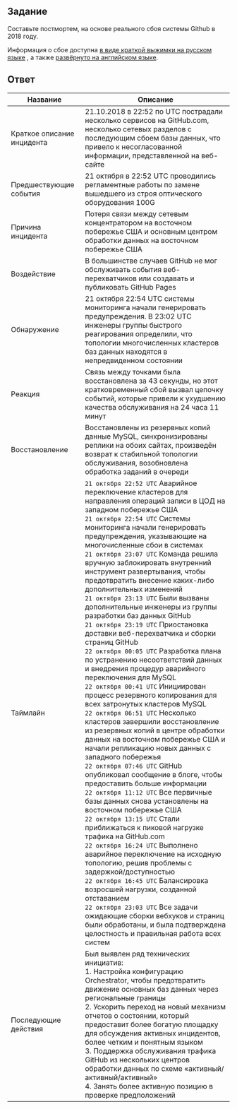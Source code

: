 ## Задание 

Составьте постмортем, на основе реального сбоя системы Github в 2018 году.

Информация о сбое доступна [в виде краткой выжимки на русском языке](https://habr.com/ru/post/427301/) , а
также [развёрнуто на английском языке](https://github.blog/2018-10-30-oct21-post-incident-analysis/).

## Ответ

Название | Описание
--- | ---
Краткое описание инцидента | 21.10.2018 в 22:52 по UTC пострадали несколько сервисов на GitHub.com, несколько сетевых разделов c последующим сбоем базы данных, что привело к несогласованной информации, представленной на веб-сайте
Предшествующие события | 21 октября в 22:52 UTC проводились регламентные работы по замене вышедшего из строя оптического оборудования 100G
Причина инцидента | Потеря связи между сетевым концентратором на восточном побережье США и основным центром обработки данных на восточном побережье США
Воздействие | В большинстве случаев GitHub не мог обслуживать события веб-перехватчиков или создавать и публиковать GitHub Pages
Обнаружение | 21 октября 22:54 UTC системы мониторинга начали генерировать предупреждения. В 23:02 UTC инженеры группы быстрого реагирования определили, что топологии многочисленных кластеров баз данных находятся в непредвиденном состоянии
Реакция | Связь между точками была восстановлена за 43 секунды, но этот кратковременный сбой вызвал цепочку событий, которые привели к ухудшению качества обслуживания на 24 часа 11 минут
Восстановление | Восстановлены из резервных копий данные MySQL, синхронизированы реплики на обоих сайтах, произведён возврат к стабильной топологии обслуживания, возобновлена обработка заданий в очереди
Таймлайн | `21 октября 22:52 UTC` Аварийное переключение кластеров для направления операций записи в ЦОД на западном побережье США <br /> `21 октября 22:54 UTC` Системы мониторинга начали генерировать предупреждения, указывающие на многочисленные сбои в системах <br /> `21 октября 23:07 UTC` Команда решила вручную заблокировать внутренний инструмент развертывания, чтобы предотвратить внесение каких-либо дополнительных изменений <br /> `21 октября 23:13 UTC` Были вызваны дополнительные инженеры из группы разработки баз данных GitHub <br /> `21 октября 23:19 UTC`  Приостановка доставки веб-перехватчика и сборки страниц GitHub <br /> `22 октября 00:05 UTC` Разработка плана по устранению несоответствий данных и внедрения процедур аварийного переключения для MySQL <br /> `22 октября 00:41 UTC` Инициирован процесс резервного копирования для всех затронутых кластеров MySQL <br /> `22 октября 06:51 UTC` Несколько кластеров завершили восстановление из резервных копий в центре обработки данных на восточном побережье США и начали репликацию новых данных с западного побережья <br /> `22 октября 07:46 UTC` GitHub опубликовал сообщение в блоге, чтобы предоставить больше информации <br /> `22 октября 11:12 UTC` Все первичные базы данных снова установлены на восточном побережье США <br /> `22 октября 13:15 UTC` Стали приближаться к пиковой нагрузке трафика на GitHub.com <br /> `22 октября 16:24 UTC` Выполнено аварийное переключение на исходную топологию, решив проблемы с задержкой/доступностью <br /> `22 октября 16:45 UTC` Балансировка возросшей нагрузки, созданной отставанием  <br /> `22 октября 23:03 UTC` Все задачи ожидающие сборки вебхуков и страниц были обработаны, и была подтверждена целостность и правильная работа всех систем
Последующие действия | Был выявлен ряд технических инициатив: <br /> 1. Настройка конфигурацию Orchestrator, чтобы предотвратить движение основных баз данных через региональные границы <br /> 2. Ускорить переход на новый механизм отчетов о состоянии, который предоставит более богатую площадку для обсуждения активных инцидентов, более четким и понятным языком <br /> 3. Поддержка обслуживания трафика GitHub из нескольких центров обработки данных по схеме «активный/активный/активный» <br /> 4. Занять более активную позицию в проверке предположений